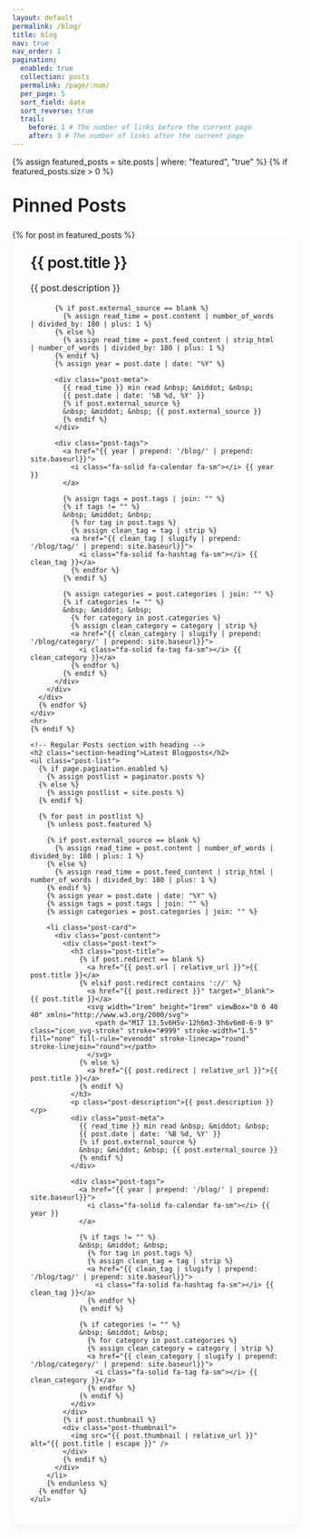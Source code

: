 ```yaml
---
layout: default
permalink: /blog/
title: blog
nav: true
nav_order: 1
pagination:
  enabled: true
  collection: posts
  permalink: /page/:num/
  per_page: 5
  sort_field: date
  sort_reverse: true
  trail:
    before: 1 # The number of links before the current page
    after: 3 # The number of links after the current page
---
```


<!DOCTYPE html>
<html lang="en">
<head>
  <meta charset="UTF-8">
  <meta name="viewport" content="width=device-width, initial-scale=1.0">
  <title>Blog</title>
  <style>
    /* Import elegant fonts */
    @import url('https://fonts.googleapis.com/css2?family=Playfair+Display:wght@400;500;600;700&family=Source+Sans+Pro:wght@300;400;600&display=swap');

    /* Base styling */
    .blog-wrapper {
      font-family: 'Source Sans Pro', var(--global-font-family), sans-serif;
      color: var(--global-text-color);
      max-width: 100%;
      margin: 0 auto;
    }

    /* Section headings */
    .section-heading {
      font-family: 'Playfair Display', var(--global-serif-font-family), serif;
      font-size: 2rem;
      font-weight: 600;
      margin: 2rem 0 1.5rem 0;
      text-align: left;
      color: var(--global-theme-color);
    }

    /* Featured posts styling */
    .featured-posts {
      margin-bottom: 3rem;
    }

    .featured-post-card {
      background-color: var(--global-bg-color);
      border-radius: 12px;
      overflow: hidden;
      box-shadow: 0 4px 12px rgba(0, 0, 0, 0.05);
      transition: box-shadow 0.3s ease;
      margin-bottom: 1.5rem;
      border: 1px solid rgba(var(--global-theme-color-rgb), 0.2);
      position: relative;
      background-color: rgba(var(--global-theme-color-rgb), 0.05);
    }

    .featured-post-card:hover {
      box-shadow: 0 10px 20px rgba(0, 0, 0, 0.08);
    }

    .featured-post-content {
      padding: 1.5rem 2rem;
      position: relative;
    }

    .featured-pin {
      position: absolute;
      top: 1.5rem;
      right: 1.5rem;
      color: var(--global-theme-color);
      font-size: 1.2rem;
    }

    .featured-post-title {
      font-family: 'Playfair Display', var(--global-serif-font-family), serif;
      font-size: 1.7rem;
      font-weight: 600;
      margin: 0 0 0.6rem 0;
      letter-spacing: -0.02em;
      padding-right: 2rem;
    }

    .featured-post-title a {
      color: var(--global-text-color);
      text-decoration: none;
      transition: color 0.2s ease;
    }

    .featured-post-title a:hover {
      color: var(--global-theme-color);
    }

    .featured-post-description {
      font-size: 1rem;
      line-height: 1.6;
      margin-bottom: 1rem;
      color: var(--global-text-color-light);
    }

    /* Regular posts styling */
    .post-list {
      list-style: none;
      padding: 0;
      margin: 0;
      display: flex;
      flex-direction: column;
      gap: 1.5rem;
    }

    .post-card {
      background-color: var(--global-bg-color);
      border-radius: 12px;
      overflow: hidden;
      box-shadow: 0 4px 12px rgba(0, 0, 0, 0.05);
      transition: box-shadow 0.3s ease;
      border: 1px solid var(--global-divider-color);
    }

    .post-card:hover {
      box-shadow: 0 10px 20px rgba(0, 0, 0, 0.08);
    }

    .post-content {
      padding: 1.5rem 2rem;
      position: relative;
      display: flex;
      flex-direction: row;
    }

    .post-text {
      flex: 1;
      padding-right: 1rem;
    }

    .post-thumbnail {
      flex: 0 0 220px;
      height: 160px;
      overflow: hidden;
      border-radius: 8px;
    }

    .post-thumbnail img {
      width: 100%;
      height: 100%;
      object-fit: cover;
      object-position: center;
    }

    .post-title {
      font-family: 'Playfair Display', var(--global-serif-font-family), serif;
      font-size: 1.5rem;
      font-weight: 600;
      margin: 0 0 0.6rem 0;
      letter-spacing: -0.02em;
    }

    .post-title a {
      color: var(--global-text-color);
      text-decoration: none;
      transition: color 0.2s ease;
    }

    .post-title a:hover {
      color: var(--global-theme-color);
    }

    .post-description {
      font-size: 1rem;
      line-height: 1.6;
      margin-bottom: 1rem;
      color: var(--global-text-color-light);
    }

    .post-meta {
      display: flex;
      align-items: center;
      font-size: 0.9rem;
      color: var(--global-text-color-light);
      margin-bottom: 1rem;
      flex-wrap: wrap;
    }

    .post-meta a {
      color: var(--global-text-color-light);
      text-decoration: none;
      transition: color 0.2s ease;
    }

    .post-meta a:hover {
      color: var(--global-theme-color);
    }

    .post-tags {
      display: flex;
      flex-wrap: wrap;
      gap: 0.5rem;
      margin: 1rem 0 0 0;
      align-items: center;
    }

    .post-tags a {
      display: inline-flex;
      align-items: center;
      padding: 0.25rem 0.7rem;
      border-radius: 20px;
      font-size: 0.8rem;
      font-weight: 500;
      background-color: transparent;
      color: var(--global-theme-color);
      border: 1px solid var(--global-theme-color);
      text-decoration: none;
      transition: transform 0.2s ease;
    }

    .post-tags a:hover {
      transform: translateY(-2px);
    }

    .post-tags i {
      margin-right: 0.25rem;
    }

    /* Responsive adjustments */
    @media (max-width: 768px) {
      .post-content {
        flex-direction: column;
      }

      .post-text {
        padding-right: 0;
        margin-bottom: 1rem;
      }

      .post-thumbnail {
        flex: none;
        width: 100%;
        height: 180px;
        order: -1;
        margin-bottom: 1rem;
      }
    }
  </style>
</head>
<body>
  <div class="blog-wrapper">
    <!-- Featured Posts section with heading -->
    {% assign featured_posts = site.posts | where: "featured", "true" %}
    {% if featured_posts.size > 0 %}
    <h2 class="section-heading">Pinned Posts</h2>
    <div class="featured-posts">
      {% for post in featured_posts %}
      <div class="featured-post-card">
        <div class="featured-post-content">
          <div class="featured-pin">
            <i class="fa-solid fa-thumbtack"></i>
          </div>
          <h3 class="featured-post-title">
            <a href="{{ post.url | relative_url }}">{{ post.title }}</a>
          </h3>
          <p class="featured-post-description">{{ post.description }}</p>
          
          {% if post.external_source == blank %}
            {% assign read_time = post.content | number_of_words | divided_by: 180 | plus: 1 %}
          {% else %}
            {% assign read_time = post.feed_content | strip_html | number_of_words | divided_by: 180 | plus: 1 %}
          {% endif %}
          {% assign year = post.date | date: "%Y" %}
          
          <div class="post-meta">
            {{ read_time }} min read &nbsp; &middot; &nbsp;
            {{ post.date | date: '%B %d, %Y' }}
            {% if post.external_source %}
            &nbsp; &middot; &nbsp; {{ post.external_source }}
            {% endif %}
          </div>
          
          <div class="post-tags">
            <a href="{{ year | prepend: '/blog/' | prepend: site.baseurl}}">
              <i class="fa-solid fa-calendar fa-sm"></i> {{ year }}
            </a>
            
            {% assign tags = post.tags | join: "" %}
            {% if tags != "" %}
            &nbsp; &middot; &nbsp;
              {% for tag in post.tags %}
              {% assign clean_tag = tag | strip %}
              <a href="{{ clean_tag | slugify | prepend: '/blog/tag/' | prepend: site.baseurl}}">
                <i class="fa-solid fa-hashtag fa-sm"></i> {{ clean_tag }}</a>
              {% endfor %}
            {% endif %}
            
            {% assign categories = post.categories | join: "" %}
            {% if categories != "" %}
            &nbsp; &middot; &nbsp;
              {% for category in post.categories %}
              {% assign clean_category = category | strip %}
              <a href="{{ clean_category | slugify | prepend: '/blog/category/' | prepend: site.baseurl}}">
                <i class="fa-solid fa-tag fa-sm"></i> {{ clean_category }}</a>
              {% endfor %}
            {% endif %}
          </div>
        </div>
      </div>
      {% endfor %}
    </div>
    <hr>
    {% endif %}

    <!-- Regular Posts section with heading -->
    <h2 class="section-heading">Latest Blogposts</h2>
    <ul class="post-list">
      {% if page.pagination.enabled %}
        {% assign postlist = paginator.posts %}
      {% else %}
        {% assign postlist = site.posts %}
      {% endif %}

      {% for post in postlist %}
        {% unless post.featured %}
        
        {% if post.external_source == blank %}
          {% assign read_time = post.content | number_of_words | divided_by: 180 | plus: 1 %}
        {% else %}
          {% assign read_time = post.feed_content | strip_html | number_of_words | divided_by: 180 | plus: 1 %}
        {% endif %}
        {% assign year = post.date | date: "%Y" %}
        {% assign tags = post.tags | join: "" %}
        {% assign categories = post.categories | join: "" %}
        
        <li class="post-card">
          <div class="post-content">
            <div class="post-text">
              <h3 class="post-title">
                {% if post.redirect == blank %}
                  <a href="{{ post.url | relative_url }}">{{ post.title }}</a>
                {% elsif post.redirect contains '://' %}
                  <a href="{{ post.redirect }}" target="_blank">{{ post.title }}</a>
                  <svg width="1rem" height="1rem" viewBox="0 0 40 40" xmlns="http://www.w3.org/2000/svg">
                    <path d="M17 13.5v6H5v-12h6m3-3h6v6m0-6-9 9" class="icon_svg-stroke" stroke="#999" stroke-width="1.5" fill="none" fill-rule="evenodd" stroke-linecap="round" stroke-linejoin="round"></path>
                  </svg>
                {% else %}
                  <a href="{{ post.redirect | relative_url }}">{{ post.title }}</a>
                {% endif %}
              </h3>
              <p class="post-description">{{ post.description }}</p>
              <div class="post-meta">
                {{ read_time }} min read &nbsp; &middot; &nbsp;
                {{ post.date | date: '%B %d, %Y' }}
                {% if post.external_source %}
                &nbsp; &middot; &nbsp; {{ post.external_source }}
                {% endif %}
              </div>
              
              <div class="post-tags">
                <a href="{{ year | prepend: '/blog/' | prepend: site.baseurl}}">
                  <i class="fa-solid fa-calendar fa-sm"></i> {{ year }}
                </a>
                
                {% if tags != "" %}
                &nbsp; &middot; &nbsp;
                  {% for tag in post.tags %}
                  {% assign clean_tag = tag | strip %}
                  <a href="{{ clean_tag | slugify | prepend: '/blog/tag/' | prepend: site.baseurl}}">
                    <i class="fa-solid fa-hashtag fa-sm"></i> {{ clean_tag }}</a>
                  {% endfor %}
                {% endif %}
                
                {% if categories != "" %}
                &nbsp; &middot; &nbsp;
                  {% for category in post.categories %}
                  {% assign clean_category = category | strip %}
                  <a href="{{ clean_category | slugify | prepend: '/blog/category/' | prepend: site.baseurl}}">
                    <i class="fa-solid fa-tag fa-sm"></i> {{ clean_category }}</a>
                  {% endfor %}
                {% endif %}
              </div>
            </div>
            {% if post.thumbnail %}
            <div class="post-thumbnail">
              <img src="{{ post.thumbnail | relative_url }}" alt="{{ post.title | escape }}" />
            </div>
            {% endif %}
          </div>
        </li>
        {% endunless %}
      {% endfor %}
    </ul>
  </div>

  <!-- Add FontAwesome for icons -->
  <script src="https://kit.fontawesome.com/your-code-here.js" crossorigin="anonymous"></script>
</body>
</html>
